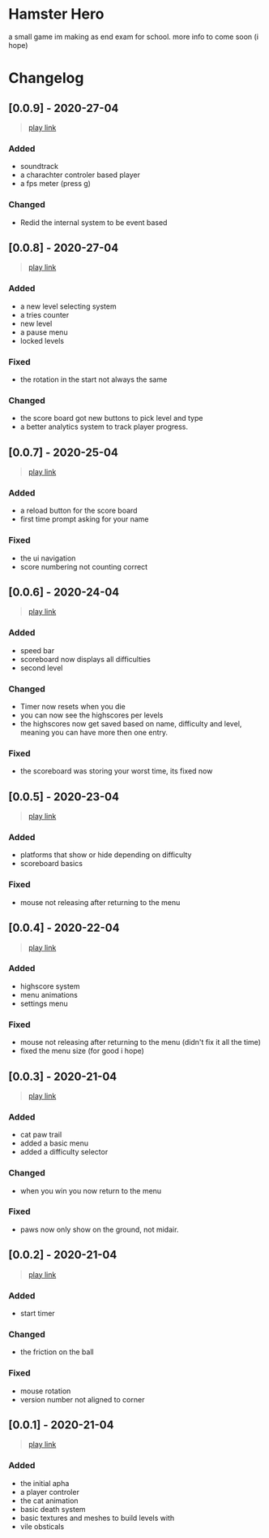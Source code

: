 # Hamster Hero

a small game im making as end exam for school.
more info to come soon (i hope)

# Changelog

## [0.0.9] - 2020-27-04
> [play link](http://triktron.com/Hamser-Heros)

### Added
- soundtrack
- a charachter controler based player
- a fps meter (press g)

### Changed
- Redid the internal system to be event based

## [0.0.8] - 2020-27-04
> [play link](https://triktron.com/Hamser-Heros/0.0.8)

### Added
- a new level selecting system
- a tries counter
- new level
- a pause menu
- locked levels

### Fixed
- the rotation in the start not always the same

### Changed
- the score board got new buttons to pick level and type
- a better analytics system to track player progress.


## [0.0.7] - 2020-25-04
> [play link](https://triktron.com/Hamser-Heros/0.0.7)

### Added
- a reload button for the score board
- first time prompt asking for your name

### Fixed
- the ui navigation
- score numbering not counting correct

## [0.0.6] - 2020-24-04
> [play link](https://triktron.com/Hamser-Heros0.0.7)

### Added
- speed bar
- scoreboard now displays all difficulties
- second level

### Changed
- Timer now resets when you die
- you can now see the highscores per levels
- the highscores now get saved based on name, difficulty and level, meaning you can have more then one entry.

### Fixed
- the scoreboard was storing your worst time, its fixed now

## [0.0.5] - 2020-23-04
> [play link](https://triktron.com/Hamser-Heros/0.0.5)

### Added
- platforms that show or hide depending on difficulty
- scoreboard basics

### Fixed
- mouse not releasing after returning to the menu

## [0.0.4] - 2020-22-04
> [play link](https://triktron.com/Hamser-Heros/0.0.4)

### Added
- highscore system
- menu animations
- settings menu

### Fixed
- mouse not releasing after returning to the menu (didn't fix it all the time)
- fixed the menu size (for good i hope)

## [0.0.3] - 2020-21-04
> [play link](https://triktron.com/Hamser-Heros/0.0.3)

### Added
- cat paw trail
- added a basic menu
- added a difficulty selector

### Changed
- when you win you now return to the menu

### Fixed
- paws now only show on the ground, not midair.

## [0.0.2] - 2020-21-04
> [play link](https://triktron.com/Hamser-Heros/0.0.2)

### Added
- start timer

### Changed
- the friction on the ball

### Fixed
- mouse rotation
- version number not aligned to corner


## [0.0.1] - 2020-21-04
> [play link](https://triktron.com/Hamser-Heros/0.0.1)

### Added

 - the initial apha
 - a player controler
 - the cat animation
 - basic death system
 - basic textures and meshes to build levels with
 - vile obsticals
